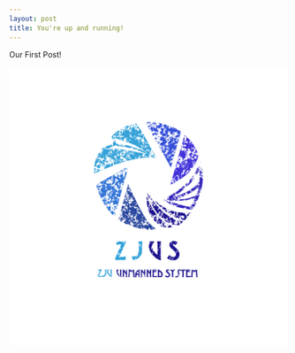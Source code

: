 ```yaml
---
layout: post
title: You're up and running!
---
```


Our First Post!

![logo](../images/zjus-logo.jpg)
